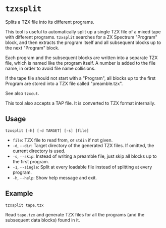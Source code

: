 # `tzxsplit`

Splits a TZX file into its different programs.

This tool is useful to automatically split up a single TZX file of a mixed tape with different programs. `tzxsplit` searches for a ZX Spectrum "Program" block, and then extracts the program itself and all subsequent blocks up to the next "Program" block.

Each program and the subsequent blocks are written into a separate TZX file, which is named like the program itself. A number is added to the file name, in order to avoid file name collisions.

If the tape file should not start with a "Program", all blocks up to the first Program are stored into a TZX file called "preamble.tzx".

See also `tzxcut`.

This tool also accepts a TAP file. It is converted to TZX format internally.

## Usage

```
tzxsplit [-h] [-d TARGET] [-s] [file]
```

* `file`: TZX file to read from, or `stdin` if not given.
* `-d`, `--dir`: Target directory of the generated TZX files. If omitted, the current directory is used.
* `-s`, `--skip`: Instead of writing a preamble file, just skip all blocks up to the first program.
* `-1`, `--single`: Split at every loadable file instead of splitting at every program.
* `-h`, `--help`: Show help message and exit.

## Example

```
tzxsplit tape.tzx
```

Read `tape.tzx` and generate TZX files for all the programs (and the subsequent data blocks) found in it.
